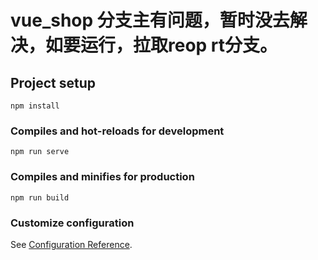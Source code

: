 # vue_shop 分支主有问题，暂时没去解决，如要运行，拉取reop rt分支。

## Project setup
```
npm install
```

### Compiles and hot-reloads for development
```
npm run serve
```

### Compiles and minifies for production
```
npm run build
```

### Customize configuration
See [Configuration Reference](https://cli.vuejs.org/config/).
